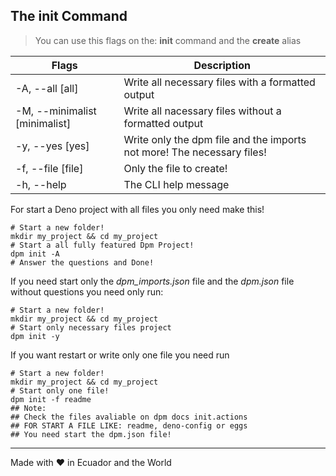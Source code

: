 ## The init Command

> You can use this flags on the: **init** command and the **create** alias

| Flags                         | Description                                                            |
| ----------------------------- | ---------------------------------------------------------------------- |
| -A, --all [all]               | Write all necessary files with a formatted output                      |
| -M, --minimalist [minimalist] | Write all nacessary files without a formatted output                   |
| -y, --yes [yes]               | Write only the dpm file and the imports not more! The necessary files! |
| -f, --file [file]             | Only the file to create!                                               |
| -h, --help                    | The CLI help message                                                   |

For start a Deno project with all files you only need make this!

```
# Start a new folder!
mkdir my_project && cd my_project
# Start a all fully featured Dpm Project!
dpm init -A
# Answer the questions and Done!
```

If you need start only the _dpm_imports.json_ file and the _dpm.json_ file
without questions you need only run:

```
# Start a new folder!
mkdir my_project && cd my_project
# Start only necessary files project
dpm init -y
```

If you want restart or write only one file you need run

```
# Start a new folder!
mkdir my_project && cd my_project
# Start only one file!
dpm init -f readme
## Note:
## Check the files avaliable on dpm docs init.actions
## FOR START A FILE LIKE: readme, deno-config or eggs
## You need start the dpm.json file!
```

---

Made with ♥ in Ecuador and the World
